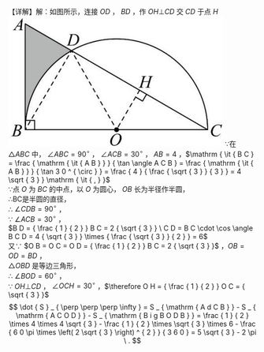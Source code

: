 【详解】解：如图所示，连接 $O D$ ， $B D$ ，作 $O H \bot C D$ 交 $C D$ 于点 $H$
![](<../../qs_image_DB/专题3-6__圆的综合（27类题型）（解析版）/b4923bd4933793df0d57474f4990835fe2cf751fdb8ab7b5e281e7a1d856bd6a.jpg>)
∵在 ${ \triangle A B C }$ 中， $\angle A B C = 9 0 ^ { \circ }$ ， $\angle A C B = 3 0 ^ { \circ }$ ， $A B = 4$ ，$\mathrm { \it { B C } = \frac { \mathrm { \it { A B } } } { \tan \angle A C B } = \frac { \mathrm { \it { A B } } } { \tan 3 0 ^ { \circ } } = \frac { 4 } { \frac { \sqrt { 3 } } { 3 } } = 4 \sqrt { 3 } } \mathrm { \it { , } }$   
∵点 $O$ 为 $B C$ 的中点，以 $O$ 为圆心， $O B$ 长为半径作半圆，  
∴BC是半圆的直径，  
∴ $\angle C D B = 9 0 ^ { \circ }$ ，  
∵ $\angle A C B = 3 0 ^ { \circ }$ ，  
$B D = { \frac { 1 } { 2 } } B C = 2 { \sqrt { 3 } } \ C D = B C \cdot \cos \angle B C D = 4 { \sqrt { 3 } } \times { \frac { \sqrt { 3 } } { 2 } } = 6$   
又∵ $O B = O C = O D = { \frac { 1 } { 2 } } B C = 2 { \sqrt { 3 } }$ ，$O B = O D = B D$ ，  
$\triangle O B D$ 是等边三角形，  
∴ $\angle B O D = 6 0 ^ { \circ }$ ，  
∵ $O H \bot C D$ ， $\angle O C H = 3 0 ^ { \circ }$ ，$\therefore O H = { \frac { 1 } { 2 } } O C = { \sqrt { 3 } }$
$$
 \dot { S } _ { \perp \perp \perp \infty } = S _ { \mathrm { A d C B } } - S _ { \mathrm { A C O D } } - S _ { \mathrm { B i g B O D B } } = \frac { 1 } { 2 } \times 4 \times 4 \sqrt { 3 } - \frac { 1 } { 2 } \times \sqrt { 3 } \times 6 - \frac { 6 0 \pi \times \left( 2 \sqrt { 3 } \right) ^ { 2 } } { 3 6 0 } = 5 \sqrt { 3 } - 2 \pi \ .
$$
